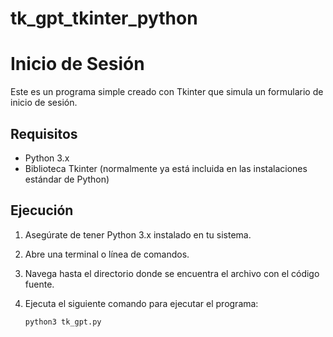 # tk_gpt_tkinter_python
# Inicio de Sesión

Este es un programa simple creado con Tkinter que simula un formulario de inicio de sesión.

## Requisitos

- Python 3.x
- Biblioteca Tkinter (normalmente ya está incluida en las instalaciones estándar de Python)

## Ejecución

1. Asegúrate de tener Python 3.x instalado en tu sistema.
2. Abre una terminal o línea de comandos.
3. Navega hasta el directorio donde se encuentra el archivo con el código fuente.
4. Ejecuta el siguiente comando para ejecutar el programa:

   ```shell
   python3 tk_gpt.py
